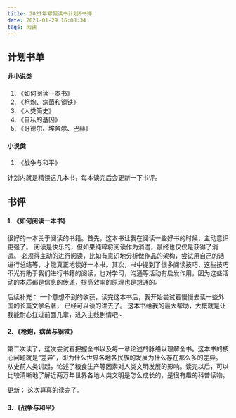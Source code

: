 ```yaml
---
title: 2021年寒假读书计划&书评
date: 2021-01-29 16:08:34
tags: 阅读
---
```


## 计划书单

#### 非小说类

1. 《如何阅读一本书》
2. 《枪炮、病菌和钢铁》
3. 《人类简史》
4. 《自私的基因》
5. 《哥德尔、埃舍尔、巴赫》

#### 小说类

1. 《战争与和平》

计划内就是精读这几本书，每本读完后会更新一下书评。 

<!--more-->

## 书评

#### 1. 《如何阅读一本书》

很好的一本关于阅读的书籍。首先，这本书让我在阅读一些好书的时候，主动意识更强了。 阅读是快乐的，但如果纯粹将阅读作为消遣，最终也仅仅是获得了消遣。 必须得主动的进行阅读，比如有意识地分析做作品的架构，尝试用自己的话进行总结等，才能真正地读好一本书。其次，书中提到了很多阅读技巧，这些技巧不光有助于我们进行书籍的阅读，也对学习，沟通等活动有启发作用，因为这些活动的本质都是信息的传递，提高效率的原理也是想通的。

后续补充： 一个意想不到的收获，读完这本书后，我开始尝试着慢慢去读一些外国的长篇文学名著， 已经可以读的进去了。 这本书给我的最大帮助，大概就是让我能耐心扛过前面几章，进入主线剧情吧~

#### 2. 《枪炮，病菌与钢铁》

第二次读了，这次尝试着把握全书以及每一章论述的脉络以理解全书。这本书的核心问题就是“差异”，即为什么世界各地各民族的发展为什么存在那么多的差异。 从史前人类讲起，论述了粮食生产等因素对人类文明发展的影响。读完以后，可以比较清晰地了解近两万年世界各地人类文明是怎么成长的，是很有趣的科普读物。 



更新： 这次算真的读完了。 

#### 3. 《战争与和平》